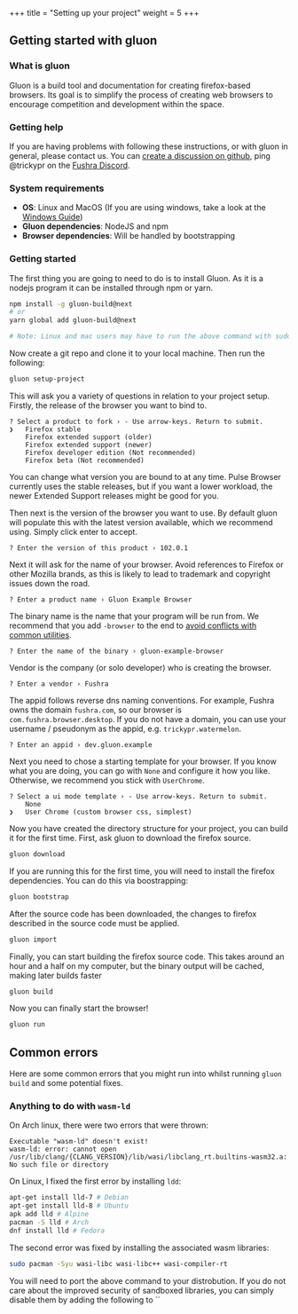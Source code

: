 +++
title = "Setting up your project"
weight = 5
+++

## Getting started with gluon

### What is gluon

Gluon is a build tool and documentation for creating firefox-based browsers. Its goal is to simplify the process of creating web browsers to encourage competition and development within the space.

### Getting help

If you are having problems with following these instructions, or with gluon in general, please contact us. You can [create a discussion on github](https://github.com/pulse-browser/gluon/discussions/new), ping @trickypr on the [Fushra Discord](https://discord.gg/xNkretH7sD).

### System requirements

- **OS**: Linux and MacOS (If you are using windows, take a look at the [Windows Guide](../guides/windows/))
- **Gluon dependencies**: NodeJS and npm
- **Browser dependencies**: Will be handled by bootstrapping

### Getting started

The first thing you are going to need to do is to install Gluon. As it is a nodejs program it can be installed through npm or yarn.

```sh
npm install -g gluon-build@next
# or
yarn global add gluon-build@next

# Note: Linux and mac users may have to run the above command with sudo
```

Now create a git repo and clone it to your local machine. Then run the following:

```sh
gluon setup-project
```

This will ask you a variety of questions in relation to your project setup. Firstly, the release of the browser you want to bind to.

```
? Select a product to fork › - Use arrow-keys. Return to submit.
❯   Firefox stable
    Firefox extended support (older)
    Firefox extended support (newer)
    Firefox developer edition (Not recommended)
    Firefox beta (Not recommended)
```

You can change what version you are bound to at any time. Pulse Browser currently uses the stable releases, but if you want a lower workload, the newer Extended Support releases might be good for you.

Then next is the version of the browser you want to use. By default gluon will populate this with the latest version available, which we recommend using. Simply click enter to accept.

```
? Enter the version of this product › 102.0.1
```

Next it will ask for the name of your browser. Avoid references to Firefox or other Mozilla brands, as this is likely to lead to trademark and copyright issues down the road.

```
? Enter a product name › Gluon Example Browser
```

The binary name is the name that your program will be run from. We recommend that you add `-browser` to the end to [avoid conflicts with common utilities](https://github.com/dothq/browser/issues/604).

```
? Enter the name of the binary › gluon-example-browser
```

Vendor is the company (or solo developer) who is creating the browser.

```
? Enter a vendor › Fushra
```

The appid follows reverse dns naming conventions. For example, Fushra owns the domain `fushra.com`, so our browser is `com.fushra.browser.desktop`. If you do not have a domain, you can use your username / pseudonym as the appid, e.g. `trickypr.watermelon`.

```
? Enter an appid › dev.gluon.example
```

Next you need to chose a starting template for your browser. If you know what you are doing, you can go with `None` and configure it how you like. Otherwise, we recommend you stick with `UserChrome`.

```
? Select a ui mode template › - Use arrow-keys. Return to submit.
    None
❯   User Chrome (custom browser css, simplest)
```

Now you have created the directory structure for your project, you can build it for the first time. First, ask gluon to download the firefox source.

```sh
gluon download
```

If you are running this for the first time, you will need to install the firefox dependencies. You can do this via boostrapping:

```sh
gluon bootstrap
```

After the source code has been downloaded, the changes to firefox described in the source code must be applied.

```sh
gluon import
```

Finally, you can start building the firefox source code. This takes around an hour and a half on my computer, but the binary output will be cached, making later builds faster

```sh
gluon build
```

Now you can finally start the browser!

```sh
gluon run
```

## Common errors

Here are some common errors that you might run into whilst running `gluon build` and some potential fixes.

### Anything to do with `wasm-ld`

On Arch linux, there were two errors that were thrown:

```
Executable "wasm-ld" doesn't exist!
wasm-ld: error: cannot open /usr/lib/clang/{CLANG_VERSION}/lib/wasi/libclang_rt.builtins-wasm32.a: No such file or directory
```

On Linux, I fixed the first error by installing `ldd`:

```sh
apt-get install lld-7 # Debian
apt-get install lld-8 # Ubuntu
apk add lld # Alpine
pacman -S lld # Arch
dnf install lld # Fedora
```

The second error was fixed by installing the associated wasm libraries:

```sh
sudo pacman -Syu wasi-libc wasi-libc++ wasi-compiler-rt
```

You will need to port the above command to your distrobution. If you do not care about the improved security of sandboxed libraries, you can simply disable them by adding the following to ``

